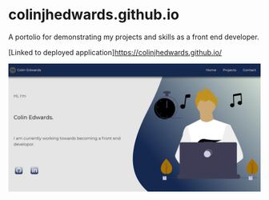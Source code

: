 # colinjhedwards.github.io

A portolio for demonstrating my projects and skills as a front end developer.

[Linked to deployed application]https://colinjhedwards.github.io/

![image-of-webpage](Images/Preview.png)
